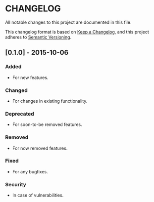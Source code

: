 # CHANGELOG

All notable changes to this project are documented in this file.

This changelog format is based on [Keep a Changelog](https://keepachangelog.com/en/1.0.0/),
and this project adheres to [Semantic Versioning](https://semver.org/spec/v2.0.0.html).

## [0.1.0] - 2015-10-06
### Added
- For new features.

### Changed
- For changes in existing functionality.

### Deprecated
- For soon-to-be removed features.

### Removed
- For now removed features.

### Fixed
- For any bugfixes.

### Security
- In case of vulnerabilities.
